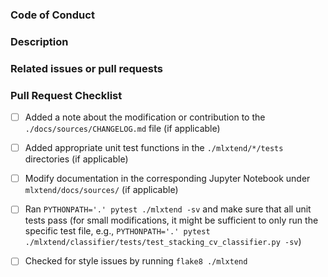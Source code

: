 ### Code of Conduct

<!-- 
If this is your first Pull Request for the MLxtend repository, please review
the code of conduct, which is available at https://rasbt.github.io/mlxtend/Code-of-Conduct/. 
-->


### Description

<!--  
Please insert a brief description of the Pull request below.
-->

### Related issues or pull requests

<!--  
If applicable, please link related issues/pull request below. For example,   
"Fixes #366". Note that the "Fixes" keyword in GitHub will automatically
close the listed issue upon merging this Pull Request.
-->

### Pull Request Checklist

<!--
Please fill out the following checklist if applicable. For more more information and help, please see the Contributor Documentation available at https://rasbt.github.io/mlxtend/contributing/.
-->

- [ ] Added a note about the modification or contribution to the `./docs/sources/CHANGELOG.md` file (if applicable)
- [ ] Added appropriate unit test functions in the `./mlxtend/*/tests` directories (if applicable)
- [ ] Modify documentation in the corresponding Jupyter Notebook under `mlxtend/docs/sources/` (if applicable)
- [ ] Ran `PYTHONPATH='.' pytest ./mlxtend -sv` and make sure that all unit tests pass (for small modifications, it might be sufficient to only run the specific test file, e.g., `PYTHONPATH='.' pytest ./mlxtend/classifier/tests/test_stacking_cv_classifier.py -sv`)
- [ ] Checked for style issues by running `flake8 ./mlxtend`


<!--NOTE  
Due to the improved GitHub UI, the squashing of commits is no longer necessary.
Please DO NOT SQUASH commits since they help with keeping track of the changes during the discussion).
-->
